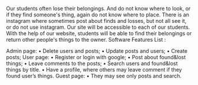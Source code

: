 Our students often lose their belongings. And do not know where to look, or if they find someone's thing, again do not know where to place. There is an instagram where sometimes post about finds and losses, but not all see it, or do not use instagram. Our site will be accessible to each of our students. With the help of our website, students will be able to find their belongings or return other people's things to the owner. Software Features List :

Admin page: •	Delete users and posts; •	Update posts and users; •	Create posts;
User page: •	Register or login with google; •	Post about found&lost things; •	Leave comments to the posts; •	Search users and found&lost things by title. •	Have a profile, where others may leave comment if they found user’s things.
Guest page: •	They may see only posts and search.
